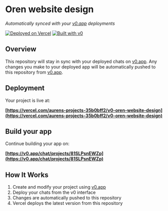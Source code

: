 # Oren website design

*Automatically synced with your [v0.app](https://v0.app) deployments*

[![Deployed on Vercel](https://img.shields.io/badge/Deployed%20on-Vercel-black?style=for-the-badge&logo=vercel)](https://vercel.com/aurens-projects-35b0bff2/v0-oren-website-design)
[![Built with v0](https://img.shields.io/badge/Built%20with-v0.app-black?style=for-the-badge)](https://v0.app/chat/projects/81SLPsnEWZp)

## Overview

This repository will stay in sync with your deployed chats on [v0.app](https://v0.app).
Any changes you make to your deployed app will be automatically pushed to this repository from [v0.app](https://v0.app).

## Deployment

Your project is live at:

**[https://vercel.com/aurens-projects-35b0bff2/v0-oren-website-design](https://vercel.com/aurens-projects-35b0bff2/v0-oren-website-design)**

## Build your app

Continue building your app on:

**[https://v0.app/chat/projects/81SLPsnEWZp](https://v0.app/chat/projects/81SLPsnEWZp)**

## How It Works

1. Create and modify your project using [v0.app](https://v0.app)
2. Deploy your chats from the v0 interface
3. Changes are automatically pushed to this repository
4. Vercel deploys the latest version from this repository